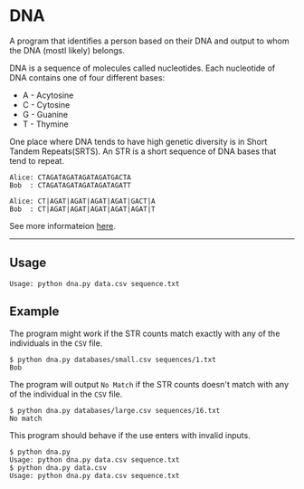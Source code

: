 # DNA

A program that identifies a person based on their DNA and output to whom the DNA (mostl likely) belongs.

DNA is a sequence of molecules called nucleotides. Each nucleotide of DNA contains one of four different bases:

* A - Acytosine
* C - Cytosine
* G - Guanine
* T - Thymine

One place where DNA tends to have high genetic diversity is in Short Tandem Repeats(SRTS). An STR is a short sequence of DNA bases that tend to repeat.

    Alice: CTAGATAGATAGATAGATGACTA
    Bob  : CTAGATAGATAGATAGATAGATT
>
    Alice: CT|AGAT|AGAT|AGAT|AGAT|GACT|A
    Bob  : CT|AGAT|AGAT|AGAT|AGAT|AGAT|T

See more informateion [here](https://cs50.harvard.edu/x/2020/psets/6/dna).

---

## Usage
    Usage: python dna.py data.csv sequence.txt

## Example

The program might work if the STR counts match exactly with any of the individuals in the `CSV` file.

    $ python dna.py databases/small.csv sequences/1.txt
    Bob

The program will output `No Match` if the STR counts doesn't match with any of the individual in the `CSV` file.

    $ python dna.py databases/large.csv sequences/16.txt
    No match

This program should behave if the use enters with invalid inputs.

    $ python dna.py
    Usage: python dna.py data.csv sequence.txt
    $ python dna.py data.csv
    Usage: python dna.py data.csv sequence.txt